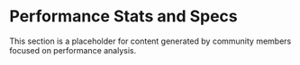 # Performance Stats and Specs

This section is a placeholder for content generated by community members focused on performance analysis.

